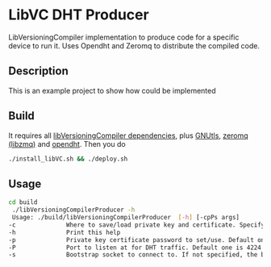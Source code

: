 # LibVC DHT Producer

LibVersioningCompiler implementation to produce code for a specific device to run it. Uses Opendht and Zeromq to distribute the compiled code.

## Description

This is an example project to show how could be implemented 

## Build

It requires all [libVersioningCompiler dependencies](https://github.com/skeru/libVersioningCompiler#dependencies), plus [GNUtls](https://www.gnutls.org/), [zeromq (libzmq)](https://zeromq.org/get-started/?language=cpp) and [opendht](https://github.com/savoirfairelinux/opendht). Then you do

```bash
./install_libVC.sh && ./deploy.sh
```

## Usage

```bash
cd build
 ./libVersioningCompilerProducer -h
 Usage: ./build/libVersioningCompilerProducer  [-h] [-cpPs args]
-c              Where to save/load private key and certificate. Specify it without ".pem" or ".crt"
-h              Print this help
-p              Private key certificate password to set/use. Default one is empty.
-P              Port to listen at for DHT traffic. Default one is 4224
-s              Bootstrap socket to connect to. If not specified, the bootstrap phase will be skipped
```
